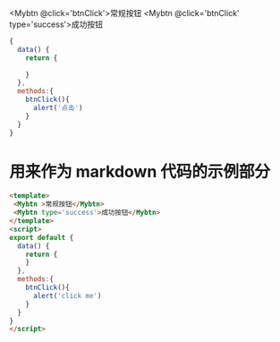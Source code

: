 <Mybtn @click='btnClick'>常规按钮</Mybtn>
<Mybtn @click='btnClick' type='success'>成功按钮</Mybtn>

```js {mixin:true}
{
  data() {
    return {
  
    }
  },
  methods:{
    btnClick(){
      alert('点击')
    }
  }
}
```

# 用来作为 markdown 代码的示例部分
```html
<template>
 <Mybtn >常规按钮</Mybtn>
 <Mybtn type='success'>成功按钮</Mybtn>
</template>
<script>
export default {
  data() {
    return {
    }
  },
  methods:{
    btnClick(){
      alert('click me')
    }
  }
}
</script>

```
